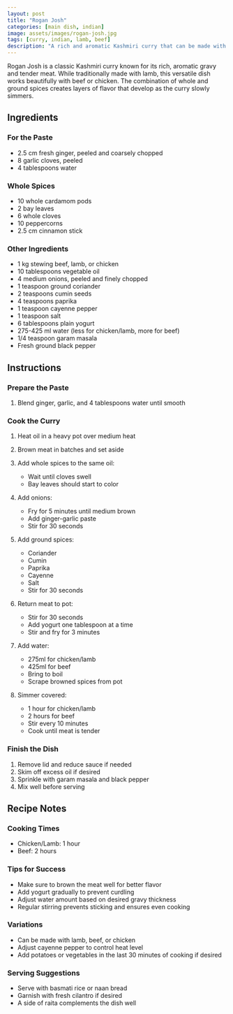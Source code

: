 ```yaml
---
layout: post
title: "Rogan Josh"
categories: [main dish, indian]
image: assets/images/rogan-josh.jpg
tags: [curry, indian, lamb, beef]
description: "A rich and aromatic Kashmiri curry that can be made with lamb, beef, or chicken, featuring a blend of warming spices and a thick, flavorful gravy."
---
```


Rogan Josh is a classic Kashmiri curry known for its rich, aromatic gravy and tender meat. While traditionally made with lamb, this versatile dish works beautifully with beef or chicken. The combination of whole and ground spices creates layers of flavor that develop as the curry slowly simmers.

## Ingredients

### For the Paste
- 2.5 cm fresh ginger, peeled and coarsely chopped
- 8 garlic cloves, peeled
- 4 tablespoons water

### Whole Spices
- 10 whole cardamom pods
- 2 bay leaves
- 6 whole cloves
- 10 peppercorns
- 2.5 cm cinnamon stick

### Other Ingredients
- 1 kg stewing beef, lamb, or chicken
- 10 tablespoons vegetable oil
- 4 medium onions, peeled and finely chopped
- 1 teaspoon ground coriander
- 2 teaspoons cumin seeds
- 4 teaspoons paprika
- 1 teaspoon cayenne pepper
- 1 teaspoon salt
- 6 tablespoons plain yogurt
- 275-425 ml water (less for chicken/lamb, more for beef)
- 1/4 teaspoon garam masala
- Fresh ground black pepper

## Instructions

### Prepare the Paste
1. Blend ginger, garlic, and 4 tablespoons water until smooth

### Cook the Curry
1. Heat oil in a heavy pot over medium heat
2. Brown meat in batches and set aside
3. Add whole spices to the same oil:
   - Wait until cloves swell
   - Bay leaves should start to color

4. Add onions:
   - Fry for 5 minutes until medium brown
   - Add ginger-garlic paste
   - Stir for 30 seconds

5. Add ground spices:
   - Coriander
   - Cumin
   - Paprika
   - Cayenne
   - Salt
   - Stir for 30 seconds

6. Return meat to pot:
   - Stir for 30 seconds
   - Add yogurt one tablespoon at a time
   - Stir and fry for 3 minutes

7. Add water:
   - 275ml for chicken/lamb
   - 425ml for beef
   - Bring to boil
   - Scrape browned spices from pot

8. Simmer covered:
   - 1 hour for chicken/lamb
   - 2 hours for beef
   - Stir every 10 minutes
   - Cook until meat is tender

### Finish the Dish
1. Remove lid and reduce sauce if needed
2. Skim off excess oil if desired
3. Sprinkle with garam masala and black pepper
4. Mix well before serving

## Recipe Notes

### Cooking Times
- Chicken/Lamb: 1 hour
- Beef: 2 hours

### Tips for Success
- Make sure to brown the meat well for better flavor
- Add yogurt gradually to prevent curdling
- Adjust water amount based on desired gravy thickness
- Regular stirring prevents sticking and ensures even cooking

### Variations
- Can be made with lamb, beef, or chicken
- Adjust cayenne pepper to control heat level
- Add potatoes or vegetables in the last 30 minutes of cooking if desired

### Serving Suggestions
- Serve with basmati rice or naan bread
- Garnish with fresh cilantro if desired
- A side of raita complements the dish well 